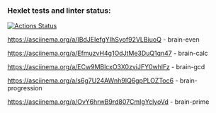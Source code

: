 ### Hexlet tests and linter status:

[![Actions Status](https://github.com/sapapck/frontend-project-44/workflows/hexlet-check/badge.svg)](https://github.com/sapapck/frontend-project-44/actions)



 https://asciinema.org/a/IBdJEIefgYIhSyof92VLBiuoQ - brain-even

 https://asciinema.org/a/EfmuzvH4g1OdJtMe3DuQ1qn47 - brain-calc

 https://asciinema.org/a/ECw9MBlcxO3X0zviJFY0whlFz - brain-gcd

 https://asciinema.org/a/s6g7U24AWnh9IQ6gpPLOZToc6 - brain-progression

  https://asciinema.org/a/OvY6hrwB9rd807CmIgYclyoVd - brain-prime